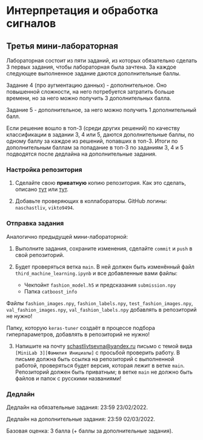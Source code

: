 # Интерпретация и обработка сигналов

## Третья мини-лабораторная

Лабораторная состоит из пяти заданий, из которых обязательно сделать 3 первых задания,
чтобы лабораторная была зачтена. За каждое следующее выполненное задание даются
дополнительные баллы.

Задание 4 (про аугментацию данных) - дополнительное. Оно повышенной сложности,
на него потребуется затратить больше времени, но за него можно получить 3
дополнительных балла.

Задание 5 - дополнительное, за него можно получить 1 дополнительный балл.

Если решение вошло в топ-3 (среди других решений) по качеству классификации в задании 3, 4 или 5, даются дополнительные баллы,
по одному баллу за каждое из решений, попавших в топ-3. Итоги по дополнительным баллам за попадание в топ-3 по заданиям 3, 4 и 5
подводятся после дедлайна на дополнительные задания.

### Настройка репозитория

1. Сделайте свою **приватную** копию репозитория.
Как это сделать, описано [тут](https://gist.github.com/0xjac/85097472043b697ab57ba1b1c7530274)
или [тут](https://stackoverflow.com/questions/10065526/github-how-to-make-a-fork-of-public-repository-private).

2. Добавьте проверяющих в коллабораторы. GitHub логины: `naschastliv`, `vikto9494`.

### Отправка задания

Аналогично предыдущей мини-лабораторной:

1. Выполните задания, сохраните изменения, сделайте `commit`
и `push` в свой репозиторий.

2. Будет проверяться ветка `main`. В ней должен быть
изменённый файл `third_machine_learning.ipynb` и все добавленные вами
файлы:
    * Чекпойнт `fashion_model.h5` и предсказания `submission.npy`
    * Папка `catboost_info`

Файлы `fashion_images.npy`, `fashion_labels.npy`, `test_fashion_images.npy`,
`val_fashion_images.npy`, `val_fashion_labels.npy` добавлять в репозиторий
не нужно!

Папку, которую `keras-tuner` создаёт в процессе подбора гиперпараметров, добавлять в репозиторий не нужно!

3. Напишите на почту schastlivtsevna@yandex.ru
письмо с темой вида `[MiniLab 3][Фамилия Инициалы]`
с просьбой проверить работу.
В письме должна быть ссылка на репозиторий с
выполненной работой, проверяться будет версия,
которая лежит в ветке `main`.
Репозиторий должен быть приватным;
в ветке `main` не должно быть файлов и папок с русскими
названиями!

### Дедлайн

Дедлайн на обязательные задания: 23:59 23/02/2022.

Дедлайн на дополнительные задания: 23:59 02/03/2022.

Базовая оценка: 3 балла (+ баллы за дополнительные задания).
